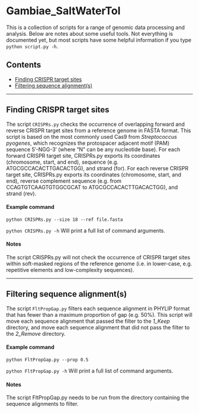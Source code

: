 # Gambiae_SaltWaterTol
This is a collection of scripts for a range of genomic data processing and analysis.
Below are notes about some useful tools. 
Not everything is documented yet, but most scripts have some helpful information if you type `python script.py -h`.

## Contents

* [Finding CRISPR target sites](#Finding-CRISPR-target-sites)
* [Filtering sequence alignment(s)](#Filtering-sequence-alignment(s))

___
## Finding CRISPR target sites
The script `CRISPRs.py` checks the occurrence of overlapping forward and reverse CRISPR target sites from a reference genome in FASTA format.
This script is based on the most commonly used Cas9 from *Streptococcus pyogenes*, which recognizes the protospacer adjacent motif (PAM) sequence 5′-NGG-3′ (where “N” can be any nucleotide base).
For each forward CRISPR target site, CRISPRs.py exports its coordinates (chromosome, start, and end), sequence (e.g. ATGCGCCACACTTGACACTGG), and strand (for).
For each reverse CRISPR target site, CRISPRs.py exports its coordinates (chromosome, start, and end), reverse complement sequence (e.g. from CCAGTGTCAAGTGTGGCGCAT to ATGCGCCACACTTGACACTGG), and strand (rev).

#### Example command
`python CRISPRs.py --size 18 --ref file.fasta`

`python CRISPRs.py -h` Will print a full list of command arguments.

#### Notes
The script CRISPRs.py will not check the occurrence of CRISPR target sites within soft-masked regions of the reference genome (i.e. in lower-case, e.g. repetitive elements and low-complexity sequences).

___
## Filtering sequence alignment(s)
The script `FltPropGap.py` filters each sequence alignment in PHYLIP format that has fewer than a maximum proportion of gap (e.g. 50%).
This script will move each sequence alignment that passed the filter to the *1_Keep* directory, and move each sequence alignment that did not pass the filter to the *2_Remove* directory.

#### Example command
`python FltPropGap.py --prop 0.5`

`python FltPropGap.py -h` Will print a full list of command arguments.

#### Notes
The script FltPropGap.py needs to be run from the directory containing the sequence alignments to filter.
